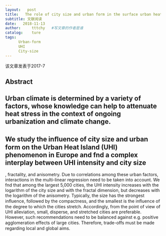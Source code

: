 ```yaml
---
layout:   post
title:   The role of city size and urban form in the surface urban heat island
subtitle: 文献阅读  
date:   2018-11-13
author:     tttchy   #写文章的作者是谁
catalog:    ture
tags:    
      Urban-form
      UHI 
      City-size
---
```


该文章发表于2017-7

## Abstract
 
Urban climate is determined by a variety of factors, whose knowledge can help to attenuate heat stress in the context of ongoing urbanization and climate change. 
--- 
We study the inﬂuence of city size and urban form on the Urban Heat Island (UHI) phenomenon in Europe and fnd a complex interplay between UHI intensity and city size
----------
, fractality, and anisometry. Due to correlations among these urban factors, interactions in the multi-linear regression need to be taken into account. We fnd that among the largest 5,000 cities, the UHI intensity increases with the logarithm of the city size and with the fractal dimension, but decreases with the logarithm of the anisometry. Typically, the size has the strongest inﬂuence, followed by the compactness, and the smallest is the inﬂuence of the degree to which the cities stretch. Accordingly, from the point of view of UHI alleviation, small, disperse, and stretched cities are preferable. However, such recommendations need to be balanced against e.g. positive agglomeration eﬀects of large cities. Therefore, trade-oﬀs must be made regarding local and global aims.
